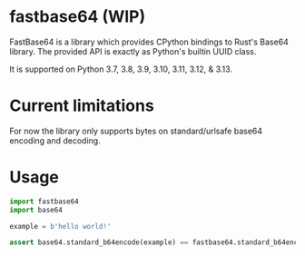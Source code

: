 # fastbase64 (WIP)

FastBase64 is a library which provides CPython bindings to Rust's Base64 library. The provided API is exactly as Python's builtin UUID class.

It is supported on Python 3.7, 3.8, 3.9, 3.10, 3.11, 3.12, & 3.13.


# Current limitations

For now the library only supports bytes on standard/urlsafe base64 encoding and decoding.


# Usage

```python
import fastbase64
import base64 

example = b'hello world!'

assert base64.standard_b64encode(example) == fastbase64.standard_b64encode(example)
```
